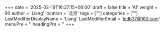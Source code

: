 +++
date = '2025-02-19T16:27:15+08:00'
draft = false
title = 'AI'
weight = 90
author = 'Liang'
location = '北京'
tags = [""]
categories = [""]
LastModifierDisplayName = 'Liang'
LastModifierEmail = 'icdb37@163.com'
menuPre = ''
headingPre = ''
+++
